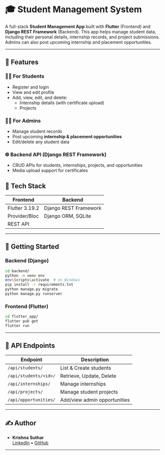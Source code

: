 # 🎓 Student Management System

A full-stack **Student Management App** built with **Flutter** (Frontend) and **Django REST Framework** (Backend). This app helps manage student data, including their personal details, internship records, and project submissions. Admins can also post upcoming internship and placement opportunities.

---

## 📱 Features

### 👨‍🏫 For Students

- Register and login
- View and edit profile
- Add, view, edit, and delete:
  - Internship details (with certificate upload)
  - Projects

### 🧑‍💼 For Admins

- Manage student records
- Post upcoming **internship & placement opportunities**
- Edit/delete any student data

### 🌐 Backend API (Django REST Framework)

- CRUD APIs for students, internships, projects, and opportunities
- Media upload support for certificates

## 💠 Tech Stack

| Frontend       | Backend               |
| -------------- | --------------------- |
| Flutter 3.19.2 | Django REST Framework |
| Provider/Bloc  | Django ORM, SQLite    |
| REST API       |                       |

---

## 🚀 Getting Started

### Backend (Django)

```bash
cd backend/
python -m venv env
env\Scripts\activate  # on Windows
pip install -r requirements.txt
python manage.py migrate
python manage.py runserver
```

### Frontend (Flutter)

```bash
cd flutter_app/
flutter pub get
flutter run
```

---

## 🧪 API Endpoints

| Endpoint              | Description                  |
| --------------------- | ---------------------------- |
| `/api/students/`      | List & Create students       |
| `/api/students/<id>/` | Retrieve, Update, Delete     |
| `/api/internships/`   | Manage internships           |
| `/api/projects/`      | Manage student projects      |
| `/api/opportunities/` | Add/view admin opportunities |

---

## ✍️ Author

- **Krishna Suthar**\
  [LinkedIn](https://www.linkedin.com/in/krishana-suthar/) • [GitHub](https://github.com/123krissh)

---
